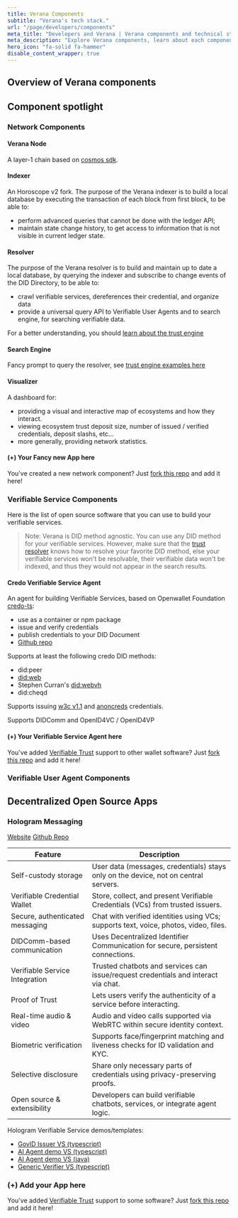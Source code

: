 ```yaml
---
title: Verana Components
subtitle: "Verana's tech stack."
url: "/page/developers/components"
meta_title: "Developers and Verana | Verana components and technical stack"
meta_description: "Explore Verana components, learn about each component, how they are built, whith which technology, and where are the repos."
hero_icon: "fa-solid fa-hammer"
disable_content_wrapper: true
---
```


## Overview of Verana components

## Component spotlight

### Network Components

#### Verana Node

A layer-1 chain based on [cosmos sdk](https://github.com/cosmos/cosmos-sdk).

#### Indexer

An Horoscope v2 fork. The purpose of the Verana indexer is to build a local database by executing the transaction of each block from first block, to be able to:

- perform advanced queries that cannot be done with the ledger API;
- maintain state change history, to get access to information that is not visible in current ledger state.

#### Resolver

The purpose of the Verana resolver is to build and maintain up to date a local database, by querying the indexer and subscribe to change events of the DID Directory, to be able to:

- crawl verifiable services, dereferences their credential, and organize data
- provide a universal query API to Verifiable User Agents and to search engine, for searching verifiable data.

For a better understanding, you should [learn about the trust engine](http://localhost:1313/page/trust-engine/trust-resolver/#how-it-works)

#### Search Engine

Fancy prompt to query the resolver, see [trust engine examples here](/page/trust-engine/trust-resolver/#advanced-queries)

#### Visualizer

A dashboard for:

- providing a visual and interactive map of ecosystems and how they interact.
- viewing ecosystem trust deposit size, number of issued / verified credentials, deposit slashs, etc...
- more generally, providing network statistics.

#### (+) Your Fancy new App here

You've created a new network component? Just [fork this repo](https://github.com/verana-labs/verana.io-website) and add it here!

### Verifiable Service Components

Here is the list of open source software that you can use to build your verifiable services.

> Note: Verana is DID method agnostic. You can use any DID method for your verifiable services. However, make sure that the [trust resolver](#resolver) knows how to resolve your favorite DID method, else your verifiable services won't be resolvable, their verifiable data won't be indexed, and thus they would not appear in the search results.

#### Credo Verifiable Service Agent

An agent for building Verifiable Services, based on Openwallet Foundation [credo-ts](https://credo.js.org/):

- use as a container or npm package
- issue and verify credentials
- publish credentials to your DID Document
- [Github repo](https://github.com/2060-io/vs-agent)

Supports at least the following credo DID methods:

- did:peer
- [did:web](https://w3c-ccg.github.io/did-method-web/)
- Stephen Curran's [did:webvh](https://identity.foundation/didwebvh/next/)
- did:cheqd


Supports issuing [w3c v1.1](https://www.w3.org/TR/vc-data-model-1.1/) and [anoncreds](https://hyperledger.github.io/anoncreds-spec/) credentials.

Supports DIDComm and OpenID4VC / OpenID4VP

#### (+) Your Verifiable Service Agent here

You've added [Verifiable Trust](https://verana-labs.github.io/verifiable-trust-spec/) support to other wallet software? Just [fork this repo](https://github.com/verana-labs/verana.io-website) and add it here!

### Verifiable User Agent Components

## Decentralized Open Source Apps

### Hologram Messaging

[Website](https://hologram.zone) 
[Github Repo](https://github.com/2060-io/hologram-app)

| **Feature**                          | **Description** |
|--------------------------------------|-----------------|
| Self-custody storage                 | User data (messages, credentials) stays only on the device, not on central servers. |
| Verifiable Credential Wallet          | Store, collect, and present Verifiable Credentials (VCs) from trusted issuers. |
| Secure, authenticated messaging       | Chat with verified identities using VCs; supports text, voice, photos, video, files. |
| DIDComm-based communication           | Uses Decentralized Identifier Communication for secure, persistent connections. |
| Verifiable Service Integration        | Trusted chatbots and services can issue/request credentials and interact via chat. |
| Proof of Trust                        | Lets users verify the authenticity of a service before interacting. |
| Real-time audio & video               | Audio and video calls supported via WebRTC within secure identity context. |
| Biometric verification                | Supports face/fingerprint matching and liveness checks for ID validation and KYC. |
| Selective disclosure                  | Share only necessary parts of credentials using privacy-preserving proofs. |
| Open source & extensibility           | Developers can build verifiable chatbots, services, or integrate agent logic. |

Hologram Verifiable Service demos/templates:

- [GovID Issuer VS (typescript)](https://github.com/2060-io/hologram-gov-id-issuer-vs)
- [AI Agent demo VS (typescript)](https://github.com/2060-io/hologram-welcome-ai-agent-vs)
- [AI Agent demo VS (java)](https://github.com/2060-io/aifriends-hologram-chatbot)
- [Generic Verifier VS (typescript)](https://github.com/2060-io/hologram-generic-verifier-vs)

### (+) Add your App here

You've added [Verifiable Trust](https://verana-labs.github.io/verifiable-trust-spec/) support to some software?  Just [fork this repo](https://github.com/verana-labs/verana.io-website) and add it here!
